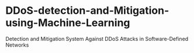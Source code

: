 # DDoS-detection-and-Mitigation-using-Machine-Learning
Detection and Mitigation System Against DDoS Attacks in Software-Defined Networks
